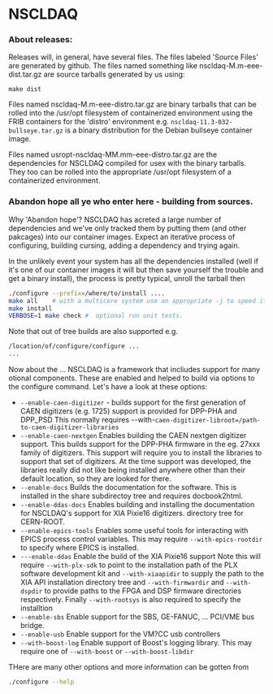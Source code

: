 # NSCLDAQ

### About releases:
   Releases will, in general, have several files.  The files labeled 'Source Files' are generated by github.  The files named something like nscldaq-M.m-eee-dist.tar.gz are source tarballs generated by us using:
   
   ```make dist```

Files named nscldaq-M.m-eee-distro.tar.gz are binary tarballs that can be rolled into the /usr/opt filesystem of containerized environment using the FRIB containers for the 'distro'  environment e.g. ```nscldaq-11.3-032-bullseye.tar.gz``` is a binary distribution for the Debian bullseye container image. 


Files named usropt-nscldaq-MM.mm-eee-distro.tar.gz are the dependencies for
NSCLDAQ compiled for usex with the binary tarballs.  They too can be rolled into the appropriate /usr/opt filesystem of a containerized environment.

### Abandon hope all ye who enter here - building from sources.

Why 'Abandon hope'?  NSCLDAQ has acreted a large number of dependencies and
we've only tracked them by putting them (and other pakcages) into our container
images.  Expect an iterative process of configuring, building cursing, adding a
dependency and trying again.

In the unlikely event your system has all the dependencies installed (well if
it's one of our container images it will but then save yourself the trouble
and get a binary install), the process is pretty typical, unroll the tarball then

```sh
./configure --prefix=/where/to/install ....
make all    # with a multicore system use an appropriate -j to speed it up
make install
VERBOSE=1 make check #  optional run unit tests.
```

Note that out of tree builds are also supported e.g.

```sh
/location/of/configure/configure ...
...
```

Now about the ...  NSCLDAQ is a framework that incliudes support for many otional
components.  These are enabled and helped to build via options to the configure
command.  Let's have a look at these options:

*  ```--enable-caen-digitizer``` - builds support for the first generation of
CAEN digitizers (e.g. 1725) support is provided for DPP-PHA and DPP_PSD
This normally requires --with-```caen-digitizer-libroot=/path-to-caen-digitizer-libraries```
*  ```--enable-caen-nextgen``` Enables building the CAEN nextgen digitizer support.
This builds support for the DPP-PHA firmware in the eg. 27xxx family of digitizers.
This support will require you to install the libraries to support that set of
digitizers.  At the time support was developed, the libraries really did not like
being installed anywhere other than their default location, so they are looked for there.
* ```--enable-docs```  Builds the documentation for the software.  This is installed in
the share subdirectoy tree and requires docbook2html.
* ```--enable-ddas-docs```  Enables building and installing the documentation for
NSCLDAQ's support for XIA Pixie16 digitizers.
directory tree for CERN-ROOT.
*  ```--enable-epics-tools``` Enables some useful tools for interacting with EPICS process control
variables.  This may require ```--with-epics-rootdir``` to specify where EPICS is installed.
* ```---enable-ddas```  Enable the build of the XIA Pixie16 support   Note this will require
```--with-plx-sdk``` to point to the installation path of the PLX software development kit
and ```--with-xiaapidir``` to supply the path to the XIA API installation directory tree
and ```--with-firmwardir``` and ```--with-dspdir``` to provide paths to the FPGA and DSP firmware
directories respectively.   Finally ```--with-rootsys``` is also required to specify the installtion
* ```--enable-sbs``` Enable support for the SBS, GE-FANUC, ... PCI/VME bus bridge.
* ```--enable-usb``` Enable support for the VM?CC usb controllers
* ```--with-boost-log``` Enable support of Boost's logging library.  This may require one of
```--with-boost``` or ```--with-boost-libdir```


THere are many other options and more information can be gotten from

```sh
./configure --help
```
